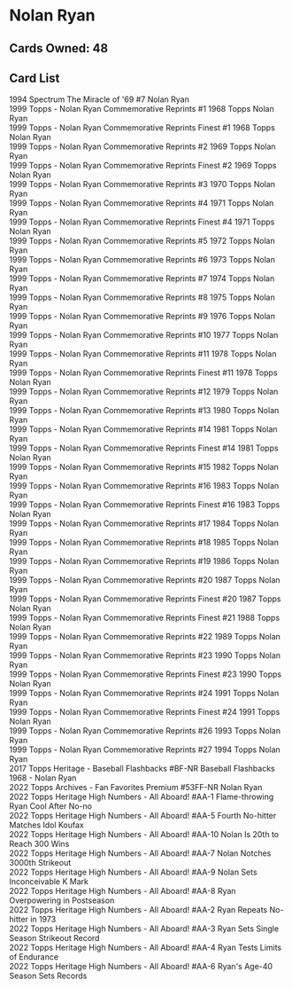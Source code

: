 # Nolan Ryan

## Cards Owned: 48

## Card List

1994 Spectrum The Miracle of '69 #7 Nolan Ryan<br>
1999 Topps  - Nolan Ryan Commemorative Reprints #1 1968 Topps Nolan Ryan<br>
1999 Topps  - Nolan Ryan Commemorative Reprints Finest #1 1968 Topps Nolan Ryan<br>
1999 Topps  - Nolan Ryan Commemorative Reprints #2 1969 Topps Nolan Ryan<br>
1999 Topps  - Nolan Ryan Commemorative Reprints Finest #2 1969 Topps Nolan Ryan<br>
1999 Topps  - Nolan Ryan Commemorative Reprints #3 1970 Topps Nolan Ryan<br>
1999 Topps  - Nolan Ryan Commemorative Reprints #4 1971 Topps Nolan Ryan<br>
1999 Topps  - Nolan Ryan Commemorative Reprints Finest #4 1971 Topps Nolan Ryan<br>
1999 Topps  - Nolan Ryan Commemorative Reprints #5 1972 Topps Nolan Ryan<br>
1999 Topps  - Nolan Ryan Commemorative Reprints #6 1973 Topps Nolan Ryan<br>
1999 Topps  - Nolan Ryan Commemorative Reprints #7 1974 Topps Nolan Ryan<br>
1999 Topps  - Nolan Ryan Commemorative Reprints #8 1975 Topps Nolan Ryan<br>
1999 Topps  - Nolan Ryan Commemorative Reprints #9 1976 Topps Nolan Ryan<br>
1999 Topps  - Nolan Ryan Commemorative Reprints #10 1977 Topps Nolan Ryan<br>
1999 Topps  - Nolan Ryan Commemorative Reprints #11 1978 Topps Nolan Ryan<br>
1999 Topps  - Nolan Ryan Commemorative Reprints Finest #11 1978 Topps Nolan Ryan<br>
1999 Topps  - Nolan Ryan Commemorative Reprints #12 1979 Topps Nolan Ryan<br>
1999 Topps  - Nolan Ryan Commemorative Reprints #13 1980 Topps Nolan Ryan<br>
1999 Topps  - Nolan Ryan Commemorative Reprints #14 1981 Topps Nolan Ryan<br>
1999 Topps  - Nolan Ryan Commemorative Reprints Finest #14 1981 Topps Nolan Ryan<br>
1999 Topps  - Nolan Ryan Commemorative Reprints #15 1982 Topps Nolan Ryan<br>
1999 Topps  - Nolan Ryan Commemorative Reprints #16 1983 Topps Nolan Ryan<br>
1999 Topps  - Nolan Ryan Commemorative Reprints Finest #16 1983 Topps Nolan Ryan<br>
1999 Topps  - Nolan Ryan Commemorative Reprints #17 1984 Topps Nolan Ryan<br>
1999 Topps  - Nolan Ryan Commemorative Reprints #18 1985 Topps Nolan Ryan<br>
1999 Topps  - Nolan Ryan Commemorative Reprints #19 1986 Topps Nolan Ryan<br>
1999 Topps  - Nolan Ryan Commemorative Reprints #20 1987 Topps Nolan Ryan<br>
1999 Topps  - Nolan Ryan Commemorative Reprints Finest #20 1987 Topps Nolan Ryan<br>
1999 Topps  - Nolan Ryan Commemorative Reprints Finest #21 1988 Topps Nolan Ryan<br>
1999 Topps  - Nolan Ryan Commemorative Reprints #22 1989 Topps Nolan Ryan<br>
1999 Topps  - Nolan Ryan Commemorative Reprints #23 1990 Topps Nolan Ryan<br>
1999 Topps  - Nolan Ryan Commemorative Reprints Finest #23 1990 Topps Nolan Ryan<br>
1999 Topps  - Nolan Ryan Commemorative Reprints #24 1991 Topps Nolan Ryan<br>
1999 Topps  - Nolan Ryan Commemorative Reprints Finest #24 1991 Topps Nolan Ryan<br>
1999 Topps  - Nolan Ryan Commemorative Reprints #26 1993 Topps Nolan Ryan<br>
1999 Topps  - Nolan Ryan Commemorative Reprints #27 1994 Topps Nolan Ryan<br>
2017 Topps Heritage - Baseball Flashbacks #BF-NR Baseball Flashbacks 1968 - Nolan Ryan<br>
2022 Topps Archives - Fan Favorites Premium #53FF-NR Nolan Ryan<br>
2022 Topps Heritage High Numbers - All Aboard! #AA-1 Flame-throwing Ryan Cool After No-no<br>
2022 Topps Heritage High Numbers - All Aboard! #AA-5 Fourth No-hitter Matches Idol Koufax<br>
2022 Topps Heritage High Numbers - All Aboard! #AA-10 Nolan Is 20th to Reach 300 Wins<br>
2022 Topps Heritage High Numbers - All Aboard! #AA-7 Nolan Notches 3000th Strikeout<br>
2022 Topps Heritage High Numbers - All Aboard! #AA-9 Nolan Sets Inconceivable K Mark<br>
2022 Topps Heritage High Numbers - All Aboard! #AA-8 Ryan Overpowering in Postseason<br>
2022 Topps Heritage High Numbers - All Aboard! #AA-2 Ryan Repeats No-hitter in 1973<br>
2022 Topps Heritage High Numbers - All Aboard! #AA-3 Ryan Sets Single Season Strikeout Record<br>
2022 Topps Heritage High Numbers - All Aboard! #AA-4 Ryan Tests Limits of Endurance<br>
2022 Topps Heritage High Numbers - All Aboard! #AA-6 Ryan's Age-40 Season Sets Records<br>
